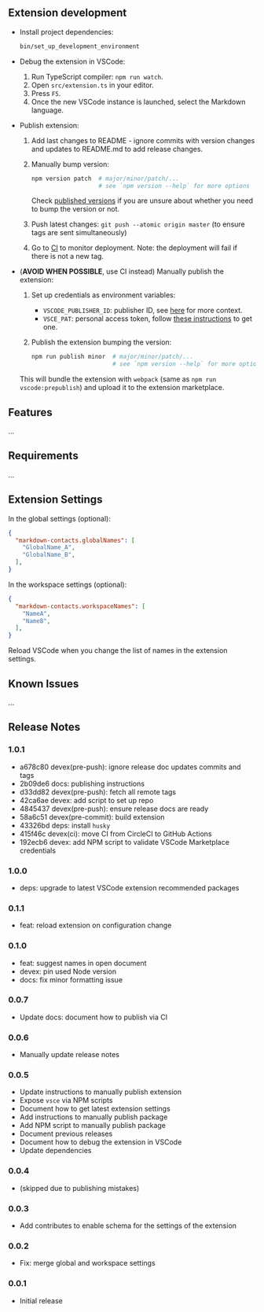 ## Extension development

* Install project dependencies:

  ```bash
  bin/set_up_development_environment
  ```

* Debug the extension in VSCode:

  1. Run TypeScript compiler: `npm run watch`.
  1. Open `src/extension.ts` in your editor.
  1. Press `F5`.
  1. Once the new VSCode instance is launched, select the Markdown language.

* Publish extension:

  1. Add last changes to README - ignore commits with version changes and updates to README.md to add release changes.

  1. Manually bump version:

      ```bash
      npm version patch  # major/minor/patch/...
                         # see `npm version --help` for more options
      ```
    
      Check [published versions](https://marketplace.visualstudio.com/items?itemName=dtgoitia.markdown-contacts) if you are unsure about whether you need to bump the version or not.
  
  1. Push latest changes: `git push --atomic origin master`  (to ensure tags are sent simultaneously)

  1. Go to [CI](https://github.com/dtgoitia/vscode-markdown-contacts/actions/) to monitor deployment.
    Note: the deployment will fail if there is not a new tag.

* (**AVOID WHEN POSSIBLE**, use CI instead)
  Manually publish the extension:

  1. Set up credentials as environment variables:

      - `VSCODE_PUBLISHER_ID`: publisher ID, see [here][1] for more context.
      - `VSCE_PAT`: personal access token, follow [these instructions][1] to get one.

  1. Publish the extension bumping the version:

      ```bash
      npm run publish minor  # major/minor/patch/...
                             # see `npm version --help` for more options
      ```

  This will bundle the extension with `webpack` (same as `npm run vscode:prepublish`) and upload it to the extension marketplace.

## Features

...

## Requirements

...

## Extension Settings

In the global settings (optional):

```json
{
  "markdown-contacts.globalNames": [
    "GlobalName_A",
    "GlobalName_B",
  ],
}
```

In the workspace settings (optional):

```json
{
  "markdown-contacts.workspaceNames": [
    "NameA",
    "NameB",
  ],
}
```

Reload VSCode when you change the list of names in the extension settings.

## Known Issues

...

## Release Notes

### 1.0.1

* a678c80 devex(pre-push): ignore release doc updates commits and tags
* 2b09de6 docs: publishing instructions
* d33dd82 devex(pre-push): fetch all remote tags
* 42ca6ae devex: add script to set up repo
* 4845437 devex(pre-push): ensure release docs are ready
* 58a6c51 devex(pre-commit): build extension
* 43326bd deps: install `husky`
* 415f46c devex(ci): move CI from CircleCI to GitHub Actions
* 192ecb6 devex: add NPM script to validate VSCode Marketplace credentials

### 1.0.0

* deps: upgrade to latest VSCode extension recommended packages

### 0.1.1

* feat: reload extension on configuration change

### 0.1.0

* feat: suggest names in open document
* devex: pin used Node version
* docs: fix minor formatting issue

### 0.0.7

* Update docs: document how to publish via CI

### 0.0.6

* Manually update release notes

### 0.0.5

* Update instructions to manually publish extension
* Expose `vsce` via NPM scripts
* Document how to get latest extension settings
* Add instructions to manually publish package
* Add NPM script to manually publish package
* Document previous releases
* Document how to debug the extension in VSCode
* Update dependencies

### 0.0.4

* (skipped due to publishing mistakes)

### 0.0.3

* Add contributes to enable schema for the settings of the extension

### 0.0.2

* Fix: merge global and workspace settings

### 0.0.1

* Initial release

<!-- External references -->

[1]: https://code.visualstudio.com/api/working-with-extensions/publishing-extension#get-a-personal-access-token "VSCode. Publishing extensions: get a personal access token"
